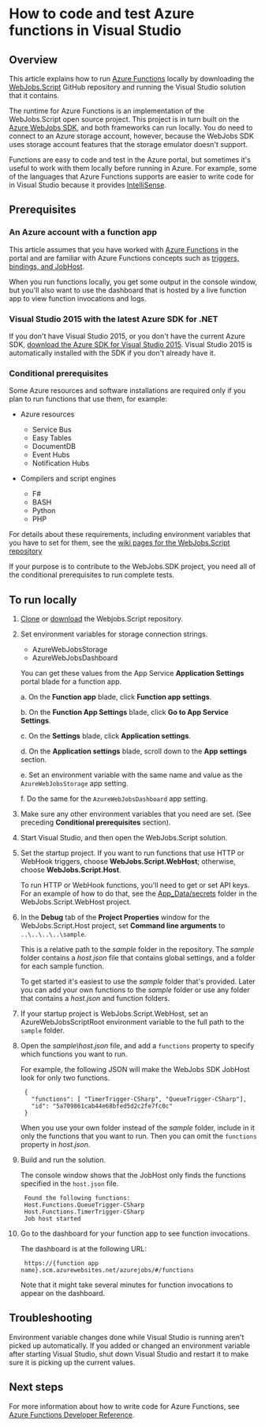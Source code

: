 <properties
	pageTitle="Develop and run Azure functions locally | Microsoft Azure"
	description="Learn how to code and test Azure functions in Visual Studio before running them in Azure App Service."
	services="functions"
	documentationCenter="na"
	authors="tdykstra"
	manager="wpickett"
	editor=""/>

<tags
	ms.service="functions"
	ms.workload="na"
	ms.tgt_pltfrm="multiple"
	ms.devlang="multiple"
	ms.topic="article"
	ms.date="03/22/2016"
	ms.author="tdykstra"/>

# How to code and test Azure functions in Visual Studio

## Overview

This article explains how to run [Azure Functions](functions-overview.md) locally by downloading the [WebJobs.Script](https://github.com/Azure/azure-webjobs-sdk-script/) GitHub repository and running the Visual Studio solution that it contains.

The runtime for Azure Functions is an implementation of the WebJobs.Script open source project. This project is in turn built on the [Azure WebJobs SDK](../app-service-web/websites-dotnet-webjobs-sdk.md), and both frameworks can run locally. You do need to connect to an Azure storage account, however, because the WebJobs SDK uses storage account features that the storage emulator doesn't support.

Functions are easy to code and test in the Azure portal, but sometimes it's useful to work with them locally before running in Azure. For example, some of the languages that Azure Functions supports are easier to write code for in Visual Studio because it provides [IntelliSense](https://msdn.microsoft.com/library/hcw1s69b.aspx). 

## Prerequisites

### An Azure account with a function app

This article assumes that you have worked with [Azure Functions](functions-overview.md) in the portal and are familiar with Azure Functions concepts such as [triggers, bindings, and JobHost](functions-reference.md).

When you run functions locally, you get some output in the console window, but you'll also want to use the dashboard that is hosted by a live function app to view function invocations and logs.

### Visual Studio 2015 with the latest Azure SDK for .NET

If you don't have Visual Studio 2015, or you don't have the current Azure SDK, [download the Azure SDK for Visual Studio 2015](http://go.microsoft.com/fwlink/?linkid=518003). Visual Studio 2015 is automatically installed with the SDK if you don't already have it.

### Conditional prerequisites

Some Azure resources and software installations are required only if you plan to run functions that use them, for example:  

* Azure resources
	* Service Bus
	* Easy Tables
	* DocumentDB
	* Event Hubs
	* Notification Hubs

* Compilers and script engines
	* F#
	* BASH
	* Python
	* PHP

For details about these requirements, including environment variables that you have to set for them, see the [wiki pages for the WebJobs.Script repository](https://github.com/Azure/azure-webjobs-sdk-script/wiki/home)

If your purpose is to contribute to the WebJobs.SDK project, you need all of the conditional prerequisites to run complete tests.

## To run locally

1. [Clone](https://github.com/Azure/azure-webjobs-sdk-script/) or [download](https://github.com/Azure/azure-webjobs-sdk-script/archive/master.zip) the Webjobs.Script repository.

2. Set environment variables for storage connection strings.

	* AzureWebJobsStorage
	* AzureWebJobsDashboard

	You can get these values from the App Service **Application Settings** portal blade for a function app.

	a. On the **Function app** blade, click **Function app settings**. 

	b. On the **Function App Settings** blade, click **Go to App Service Settings**.

	c. On the **Settings** blade, click **Application settings**.

	d. On the **Application settings** blade, scroll down to the **App settings** section.

	e. Set an environment variable with the same name and value as the `AzureWebJobsStorage` app setting.

	f. Do the same for the `AzureWebJobsDashboard` app setting.

3. Make sure any other environment variables that you need are set. (See preceding **Conditional prerequisites** section).

4. Start Visual Studio, and then open the WebJobs.Script solution.

6. Set the startup project. If you want to run functions that use HTTP or WebHook triggers, choose **WebJobs.Script.WebHost**; otherwise, choose **WebJobs.Script.Host**.

	To run HTTP or WebHook functions, you'll need to get or set API keys. For an example of how to do that, see the [App_Data/secrets](https://github.com/Azure/azure-webjobs-sdk-script/tree/master/src/WebJobs.Script.WebHost/App_Data/secrets) folder in the WebJobs.Script.WebHost project.   

4. In the **Debug** tab of the **Project Properties** window for the WebJobs.Script.Host project, set **Command line arguments** to `..\..\..\..\sample`. 

	This is a relative path to the *sample* folder in the repository.	The *sample* folder contains a *host.json* file that contains global settings, and a folder for each sample function. 

	To get started it's easiest to use the *sample* folder that's provided. Later you can add your own functions to the *sample* folder or use any folder that contains a *host.json* and function folders.

5. If your startup project is WebJobs.Script.WebHost, set an AzureWebJobsScriptRoot environment variable to the full path to the `sample` folder.

5. Open the *sample\host.json* file, and add a `functions` property to specify which functions you want to run.

	For example, the following JSON will make the WebJobs SDK JobHost look for only two functions. 

		{
		  "functions": [ "TimerTrigger-CSharp", "QueueTrigger-CSharp"],
		  "id": "5a709861cab44e68bfed5d2c2fe7fc0c"
		}

	When you use your own folder instead of the *sample* folder, include in it only the functions that you want to run. Then you can omit the `functions` property in *host.json*.
 
6. Build and run the solution.

	The console window shows that the JobHost only finds the functions specified in the `host.json` file. 

		Found the following functions:
		Host.Functions.QueueTrigger-CSharp
		Host.Functions.TimerTrigger-CSharp
		Job host started

7. Go to the dashboard for your function app to see function invocations.

	The dashboard is at the following URL:

		https://{function app name}.scm.azurewebsites.net/azurejobs/#/functions

	Note that it might take several minutes for function invocations to appear on the dashboard.

## Troubleshooting

Environment variable changes done while Visual Studio is running aren't picked up automatically. If you added or changed an environment variable after starting Visual Studio, shut down Visual Studio and restart it to make sure it is picking up the current values.

## Next steps

For more information about how to write code for Azure Functions, see [Azure Functions Developer Reference](functions-reference.md).
